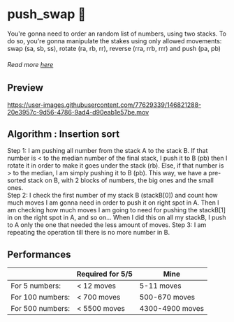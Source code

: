 # push_swap 🧮
You're gonna need to order an random list of numbers, using two stacks. To do so, you're gonna manipulate the stakes using only allowed movements: swap (sa, sb, ss), rotate (ra, rb, rr), reverse (rra, rrb, rrr) and push (pa, pb)

###### Read more [here](https://cdn.intra.42.fr/pdf/pdf/39493/en.subject.pdf)

## Preview

https://user-images.githubusercontent.com/77629339/146821288-20e3957c-9d56-4786-9ad4-d90eab1e57be.mov

## Algorithm : Insertion sort
Step 1: I am pushing all number from the stack A to the stack B. If that number is < to the median number of the final stack, I push it to B (pb) then I rotate it in order to make it goes under the stack (rb). Else, if that number is > to the median, I am simply pushing it to B (pb). This way, we have a pre-sorted stack on B, with 2 blocks of numbers, the big ones and the small ones.  
Step 2: I check the first number of my stack B (stackB[0]) and count how much moves I am gonna need in order to push it on right spot in A. Then I am checking how much moves I am going to need for pushing the stackB[1] in on the right spot in A, and so on... When I did this on all my stackB, I push to A only the one that needed the less amount of moves.
Step 3: I am repeating the operation till there is no more number in B.

## Performances
| | Required for 5/5 | Mine |
| ------------- | ------------- | ------------- |
| For 5 numbers:  | < 12 moves | 5-11 moves |
| For 100 numbers:  | < 700 moves | 500-670 moves |
| For 500 numbers:  | < 5500 moves | 4300-4900 moves |
